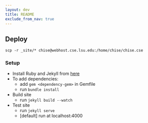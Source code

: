 ```yaml
---
layout: dev
title: README
exclude_from_nav: true
---
```


##  Deploy

`scp -r _site/* chise@webhost.cse.lsu.edu:/home/chise/chise.cse`

### Setup
- Install Ruby and Jekyll from [here](https://jekyllrb.com/docs/installation/windows/)
- To add dependencies:
  - add `gem <dependency-gem>` in Gemfile
  - run `bundle install`
- Build site
  - run `jekyll build --watch`
- Test site
  - run `jekyll serve`
  - [default] run at localhost:4000